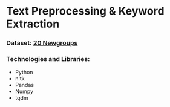 # Text Preprocessing & Keyword Extraction
### Dataset: [20 Newgroups](http://qwone.com/~jason/20Newsgroups/)
### Technologies and Libraries: 
- Python
- nltk
- Pandas
- Numpy
- tqdm
